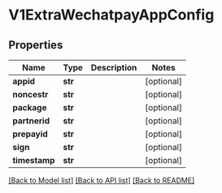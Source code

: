 # V1ExtraWechatpayAppConfig

## Properties
Name | Type | Description | Notes
------------ | ------------- | ------------- | -------------
**appid** | **str** |  | [optional] 
**noncestr** | **str** |  | [optional] 
**package** | **str** |  | [optional] 
**partnerid** | **str** |  | [optional] 
**prepayid** | **str** |  | [optional] 
**sign** | **str** |  | [optional] 
**timestamp** | **str** |  | [optional] 

[[Back to Model list]](../README.md#documentation-for-models) [[Back to API list]](../README.md#documentation-for-api-endpoints) [[Back to README]](../README.md)


